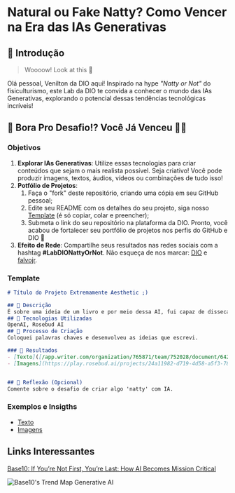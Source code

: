 # Natural ou Fake Natty? Como Vencer na Era das IAs Generativas

## 🚀 Introdução

> Woooow! Look at this 👀

Olá pessoal, Venilton da DIO aqui! Inspirado na hype _"Natty or Not"_ do fisiculturismo, este Lab da DIO te convida a conhecer o mundo das IAs Generativas, explorando o potencial dessas tendências tecnológicas incríveis!

## 🎯 Bora Pro Desafio!? Você Já Venceu 💪🤓

### Objetivos

1. **Explorar IAs Generativas**: Utilize essas tecnologias para criar conteúdos que sejam o mais realista possível. Seja criativo! Você pode produzir imagens, textos, áudios, vídeos ou combinações de tudo isso!
1. **Potfólio de Projetos**:
    1. Faça o "fork" deste repositório, criando uma cópia em seu GitHub pessoal;
    2. Edite seu README com os detalhes do seu projeto, siga nosso [Template](#template) (é só copiar, colar e preencher);
    3. Submeta o link do seu repositório na plataforma da DIO. Pronto, você acabou de fortalecer seu portfólio de projetos nos perfis do GitHub e DIO 🚀
1. **Efeito de Rede**: Compartilhe seus resultados nas redes sociais com a hashtag **#LabDIONattyOrNot**. Não esqueça de nos marcar: [DIO](https://www.linkedin.com/school/dio-makethechange) e [falvojr](https://www.linkedin.com/in/falvojr).

### Template

```markdown
# Título do Projeto Extremamente Aesthetic ;)

## 📒 Descrição
É sobre uma ideia de um livro e por meio dessa AI, fui capaz de dissecar a ideia e transforma-la.
## 🤖 Tecnologias Utilizadas
OpenAI, Rosebud AI
## 🧐 Processo de Criação
Coloquei palavras chaves e desenvolveu as ideias que escrevi.

### 🚀 Resultados
- [Texto]([/app.writer.com/organization/765871/team/752028/document/6427274](https://chatgpt.com/c/41f3e45b-a241-413e-959b-f51a8214b829))
- [Imagens](https://play.rosebud.ai/projects/24a11982-d719-4d58-a5f3-7872bdc8bb15)


## 💭 Reflexão (Opcional)
Comente sobre o desafio de criar algo 'natty' com IA.
```

### Exemplos e Insigths

- [Texto]([/app.writer.com/organization/765871/team/752028/document/6427274](https://chatgpt.com/c/41f3e45b-a241-413e-959b-f51a8214b829))
- [Imagens](https://play.rosebud.ai/projects/24a11982-d719-4d58-a5f3-7872bdc8bb15)


## Links Interessantes

[Base10: If You’re Not First, You’re Last: How AI Becomes Mission Critical](https://base10.vc/post/generative-ai-mission-critical/)

![Base10's Trend Map Generative AI](https://github.com/digitalinnovationone/lab-natty-or-not/assets/730492/f4df26e8-f8f7-4419-8252-c69d73ea930c)
